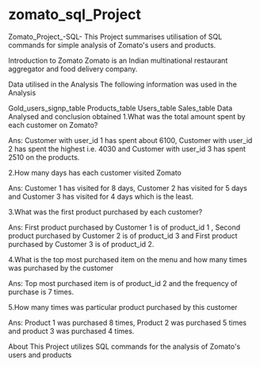 # zomato_sql_Project
Zomato_Project_-SQL-
This Project summarises utilisation of SQL commands for simple analysis of Zomato's users and products.

Introduction to Zomato
Zomato is an Indian multinational restaurant aggregator and food delivery company.

Data utilised in the Analysis
The following information was used in the Analysis

Gold_users_signp_table
Products_table
Users_table
Sales_table
Data Analysed and conclusion obtained
1.What was the total amount spent by each customer on Zomato?

Ans: Customer with user_id 1 has spent about 6100, Customer with user_id 2 has spent the highest i.e. 4030 and Customer with user_id 3 has spent 2510 on the products.

2.How many days has each customer visited Zomato

Ans: Customer 1 has visited for 8 days, Customer 2 has visited for 5 days and Customer 3 has visited for 4 days which is the least.

3.What was the first product purchased by each customer?

Ans: First product purchased by Customer 1 is of product_id 1 , Second product purchased by Customer 2 is of product_id 3 and First product purchased by Customer 3 is of product_id 2.

4.What is the top most purchased item on the menu and how many times was purchased by the customer

Ans: Top most purchased item is of product_id 2 and the frequency of purchase is 7 times.

5.How many times was particular product purchased by this customer

Ans: Product 1 was purchased 8 times, Product 2 was purchased 5 times and product 3 was purchased 4 times.

About
This Project utilizes SQL commands for the analysis of Zomato's users and products

